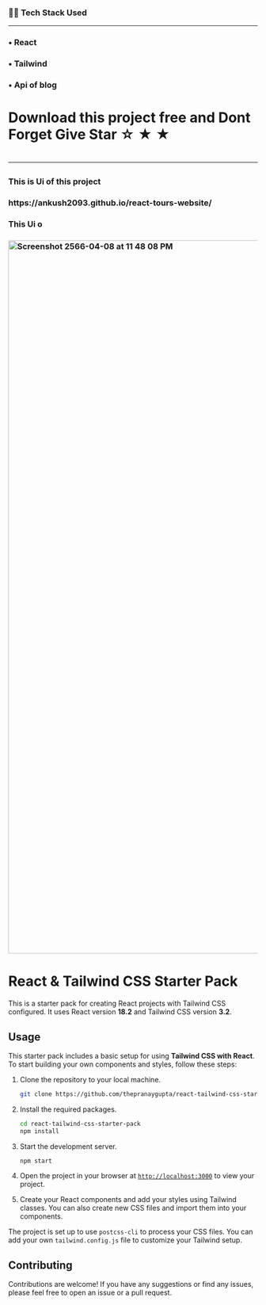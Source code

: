 <h3>👨‍💻 Tech Stack Used</h3>
<hr>
<h3>&#x2022; React</h3>
<h3>&#x2022; Tailwind</h3>
<h3>&#x2022; Api of blog</h3>
<h1> Download this project free and Dont Forget Give Star &star; &starf; &bigstar;  <h1/>
<hr>
<h3> This is Ui of this project<h3/>
<p> https://ankush2093.github.io/react-tours-website/<p/>

<h3> This Ui o<h3/>

<img width="1440" alt="Screenshot 2566-04-08 at 11 48 08 PM" src="https://user-images.githubusercontent.com/84925305/230736903-c61fb00c-cee9-40bb-b15b-b7a2c0ff2a00.png">






# React & Tailwind CSS Starter Pack

This is a starter pack for creating React projects with Tailwind CSS configured. It uses React version **18.2** and Tailwind CSS version **3.2**.

## Usage

This starter pack includes a basic setup for using **Tailwind CSS with React**. To start building your own components and styles, follow these steps:

1. Clone the repository to your local machine.
    ```sh
    git clone https://github.com/thepranaygupta/react-tailwind-css-starter-pack.git
    ```

1. Install the required packages.
    ```sh
    cd react-tailwind-css-starter-pack
    npm install
    ```

1. Start the development server.
    ```sh
    npm start
    ```
1. Open the project in your browser at [`http://localhost:3000`](http://localhost:3000) to view your project.
1. Create your React components and add your styles using Tailwind classes. You can also create new CSS files and import them into your components.

The project is set up to use `postcss-cli` to process your CSS files. You can add your own `tailwind.config.js` file to customize your Tailwind setup.

## Contributing

Contributions are welcome! If you have any suggestions or find any issues, please feel free to open an issue or a pull request.
